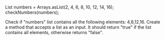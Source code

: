 List<Integer> numbers = Arrays.asList(2, 4, 6, 8, 10, 12, 14, 16);
checkNumbers(numbers);

Check if "numbers" list contains all the following elements: 4,8,12,16.
Create a method that accepts a list as an input.
It should return "true" if the list contains all elements, otherwise returns "false".
